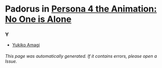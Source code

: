 # Padorus in [Persona 4 the Animation: No One is Alone](https://myanimelist.net/anime/13587/Persona_4_the_Animation__No_One_is_Alone)

### Y
* [Yukiko Amagi](https://github.com/shadow578/Project-Padoru/blob/master/table-of-contents/characters/YukikoAmagi.md)

###### This page was automatically generated. If it contains errors, please open a Issue.

